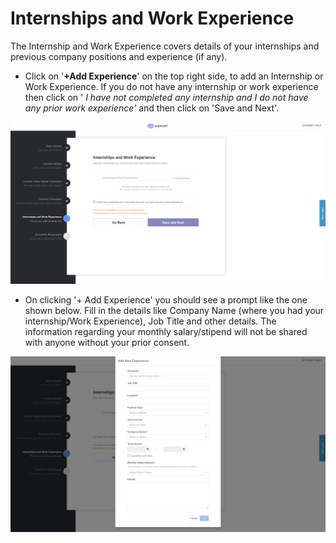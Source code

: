 # Internships and Work Experience

The Internship and Work Experience covers details of your internships and previous company positions and experience \(if any\). 

* Click on '**+Add Experience**' on the top right side, to add an Internship or Work Experience. If you do not have any internship or work experience then click on ' _I have not completed any internship and I do not have any prior work experience'_  and then click on 'Save and Next'.

![](../../.gitbook/assets/image%20%28152%29.png)

* On clicking '+ Add Experience' you should see a prompt like the one shown below. Fill in the details like Company Name \(where you had your internship/Work Experience\), Job Title and other details. The information regarding your monthly salary/stipend will not be shared with anyone without your prior consent.

![](../../.gitbook/assets/image%20%28151%29.png)

